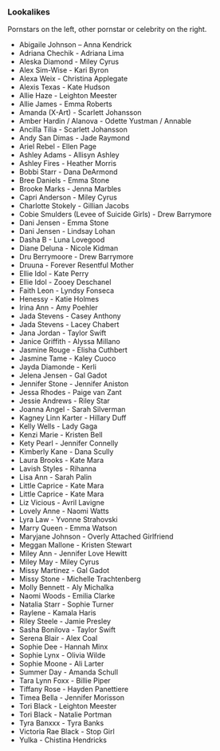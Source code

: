 ### Lookalikes
Pornstars on the left, other pornstar or celebrity on the right.


* Abigaile Johnson – Anna Kendrick
* Adriana Chechik - Adriana Lima
* Aleska Diamond - Miley Cyrus
* Alex Sim-Wise - Kari Byron
* Alexa Weix - Christina Applegate
* Alexis Texas - Kate Hudson
* Allie Haze - Leighton Meester
* Allie James - Emma Roberts
* Amanda (X-Art) - Scarlett Johansson
* Amber Hardin / Alanova - Odette Yustman / Annable
* Ancilla Tilia - Scarlett Johansson
* Andy San Dimas - Jade Raymond
* Ariel Rebel - Ellen Page
* Ashley Adams - Allisyn Ashley
* Ashley Fires - Heather Morris
* Bobbi Starr - Dana DeArmond
* Bree Daniels - Emma Stone
* Brooke Marks - Jenna Marbles
* Capri Anderson - Miley Cyrus
* Charlotte Stokely - Gillian Jacobs
* Cobie Smulders (Levee of Suicide Girls) - Drew Barrymore
* Dani Jensen - Emma Stone
* Dani Jensen - Lindsay Lohan
* Dasha B - Luna Lovegood
* Diane Deluna - Nicole Kidman
* Dru Berrymoore - Drew Barrymore
* Druuna - Forever Resentful Mother
* Ellie Idol - Kate Perry
* Ellie Idol - Zooey Deschanel
* Faith Leon - Lyndsy Fonseca
* Henessy - Katie Holmes
* Irina Ann - Amy Poehler
* Jada Stevens - Casey Anthony
* Jada Stevens - Lacey Chabert
* Jana Jordan - Taylor Swift
* Janice Griffith - Alyssa Millano
* Jasmine Rouge - Elisha Cuthbert
* Jasmine Tame - Kaley Cuoco
* Jayda Diamonde - Kerli
* Jelena Jensen - Gal Gadot
* Jennifer Stone - Jennifer Aniston
* Jessa Rhodes - Paige van Zant
* Jessie Andrews - Riley Star
* Joanna Angel - Sarah Silverman
* Kagney Linn Karter - Hillary Duff 
* Kelly Wells - Lady Gaga
* Kenzi Marie - Kristen Bell
* Kety Pearl - Jennifer Connelly
* Kimberly Kane - Dana Scully
* Laura Brooks - Kate Mara
* Lavish Styles - Rihanna
* Lisa Ann - Sarah Palin
* Little Caprice - Kate Mara
* Little Caprice - Kate Mara
* Liz Vicious - Avril Lavigne
* Lovely Anne - Naomi Watts
* Lyra Law - Yvonne Strahovski
* Marry Queen - Emma Watson
* Maryjane Johnson - Overly Attached Girlfriend
* Meggan Mallone - Kristen Stewart
* Miley Ann - Jennifer Love Hewitt
* Miley May - Miley Cyrus
* Missy Martinez - Gal Gadot
* Missy Stone - Michelle Trachtenberg
* Molly Bennett - Aly Michalka
* Naomi Woods - Emilia Clarke
* Natalia Starr - Sophie Turner
* Raylene - Kamala Haris
* Riley Steele - Jamie Presley
* Sasha Bonilova - Taylor Swift
* Serena Blair - Alex Coal
* Sophie Dee - Hannah Minx
* Sophie Lynx - Olivia Wilde
* Sophie Moone - Ali Larter
* Summer Day - Amanda Schull
* Tara Lynn Foxx - Billie Piper
* Tiffany Rose - Hayden Panettiere
* Timea Bella - Jennifer Morisson
* Tori Black - Leighton Meester
* Tori Black - Natalie Portman
* Tyra Banxxx - Tyra Banks
* Victoria Rae Black - Stop Girl
* Yulka - Chistina Hendricks